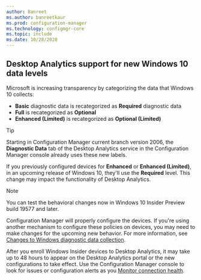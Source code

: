 ```yaml
---
author: Banreet
ms.author: banreetkaur
ms.prod: configuration-manager
ms.technology: configmgr-core
ms.topic: include
ms.date: 10/28/2020
---
```


## <a name="bkmk_da"></a> Desktop Analytics support for new Windows 10 data levels

<!--6979470-->

Microsoft is increasing transparency by categorizing the data that Windows 10 collects:

- **Basic** diagnostic data is recategorized as **Required** diagnostic data
- **Full** is recategorized as **Optional**
- **Enhanced (Limited)** is recategorized as **Optional (Limited)**

> [!TIP]
> Starting in Configuration Manager current branch version 2006, the **Diagnostic Data** tab of the Desktop Analytics service in the Configuration Manager console already uses these new labels.

If you previously configured devices for **Enhanced** or **Enhanced (Limited)**, in an upcoming release of Windows 10, they'll use the **Required** level. This change may impact the functionality of Desktop Analytics.

> [!NOTE]
> You can test the behavioral changes now in Windows 10 Insider Preview build 19577 and later.

Configuration Manager will properly configure the devices. If you're using another mechanism to configure these policies on devices, you may need to make changes for the upcoming new behavior. For more information, see [Changes to Windows diagnostic data collection](/windows/privacy/changes-to-windows-diagnostic-data-collection#behaviorial-changes).

After you enroll Windows Insider devices to Desktop Analytics, it may take up to 48 hours to appear on the Desktop Analytics portal or the new configurations to take effect. Use the Configuration Manager console to look for issues or configuration alerts as you [Monitor connection health](../../../../../desktop-analytics/monitor-connection-health.md).
